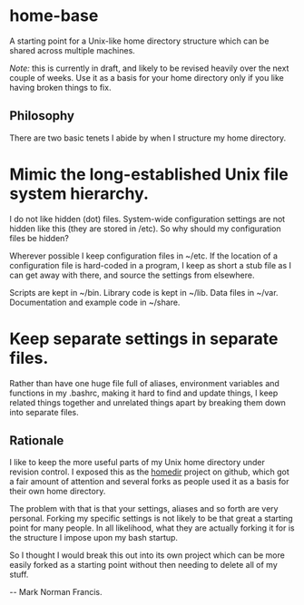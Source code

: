 home-base
=========

A starting point for a Unix-like home directory structure which can be shared
across multiple machines.

*Note:* this is currently in draft, and likely to be revised heavily over the
next couple of weeks. Use it as a basis for your home directory only if you
like having broken things to fix.


Philosophy
----------

There are two basic tenets I abide by when I structure my home directory.

# Mimic the long-established Unix file system hierarchy.

  I do not like hidden (dot) files. System-wide configuration settings are not
  hidden like this (they are stored in /etc). So why should my configuration
  files be hidden? 
  
  Wherever possible I keep configuration files in ~/etc. If the location of a
  configuration file is hard-coded in a program, I keep as short a stub file
  as I can get away with there, and source the settings from elsewhere.
  
  Scripts are kept in ~/bin. Library code is kept in ~/lib. Data files in
  ~/var. Documentation and example code in ~/share.
  
# Keep separate settings in separate files.

  Rather than have one huge file full of aliases, environment variables and
  functions in my .bashrc, making it hard to find and update things, I keep
  related things together and unrelated things apart by breaking them down
  into separate files.



Rationale
---------

I like to keep the more useful parts of my Unix home directory under revision
control. I exposed this as the [homedir][homedir] project on github, which got
a fair amount of attention and several forks as people used it as a basis for
their own home directory.

The problem with that is that your settings, aliases and so forth are very
personal. Forking my specific settings is not likely to be that great a 
starting point for many people. In all likelihood, what they are actually
forking it for is the structure I impose upon my bash startup.

So I thought I would break this out into its own project which can be more 
easily forked as a starting point without then needing to delete all of my
stuff.

-- Mark Norman Francis.

[homedir]:http://github.com/norm/homedir/
